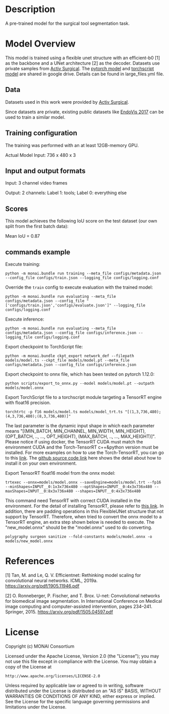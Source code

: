 # Description
A pre-trained model for the surgical tool segmentation task.

# Model Overview
This model is trained using a flexible unet structure with an efficient-b0 [1] as the backbone and a UNet architecture [2] as the decoder. Datasets use private samples from [Activ Surgical](https://www.activsurgical.com/).
The [pytorch model](https://drive.google.com/file/d/14r6WmzaZrgaWLGu0O9vSAzdeIGVFQ3cs/view?usp=sharing) and [torchscript model](https://drive.google.com/file/d/1i-e5xXHtmvmqitwUP8Q3JqvnmN3mlrEm/view?usp=sharing) are shared in google drive. Details can be found in large_files.yml file.

## Data
Datasets used in this work were provided by [Activ Surgical](https://www.activsurgical.com/).

Since datasets are private, existing public datasets like [EndoVis 2017](https://endovissub2017-roboticinstrumentsegmentation.grand-challenge.org/Data/) can be used to train a similar model.

## Training configuration
The training was performed with an at least 12GB-memory GPU.

Actual Model Input: 736 x 480 x 3

## Input and output formats
Input: 3 channel video frames

Output: 2 channels: Label 1: tools; Label 0: everything else

## Scores
This model achieves the following IoU score on the test dataset (our own split from the first batch data):

Mean IoU = 0.87

## commands example
Execute training:

```
python -m monai.bundle run training --meta_file configs/metadata.json --config_file configs/train.json --logging_file configs/logging.conf
```

Override the `train` config to execute evaluation with the trained model:

```
python -m monai.bundle run evaluating --meta_file configs/metadata.json --config_file "['configs/train.json','configs/evaluate.json']" --logging_file configs/logging.conf
```

Execute inference:

```
python -m monai.bundle run evaluating --meta_file configs/metadata.json --config_file configs/inference.json --logging_file configs/logging.conf
```

Export checkpoint to TorchScript file:

```
python -m monai.bundle ckpt_export network_def --filepath models/model.ts --ckpt_file models/model.pt --meta_file configs/metadata.json --config_file configs/inference.json
```

Export checkpoint to onnx file, which has been tested on pytorch 1.12.0:

```
python scripts/export_to_onnx.py --model models/model.pt --outpath models/model.onnx
```

Export TorchScript file to a torchscript module targeting a TensorRT engine with float16 precision.

```
torchtrtc -p f16 models/model.ts models/model_trt.ts "[(1,3,736,480);(4,3,736,480);(8,3,736,480)]"
```
The last parameter is the dynamic input shape in which each parameter means "[(MIN_BATCH, MIN_CHANNEL, MIN_WIDTH, MIN_HEIGHT), (OPT_BATCH, .., ..., OPT_HEIGHT), (MAX_BATCH, .., ..., MAX_HEIGHT)]". Please notice if using docker, the TensorRT CUDA must match the environment CUDA and the Torch-TensorRT c++&python version must be installed. For more examples on how to use the Torch-TensorRT, you can go to this [link](https://pytorch.org/TensorRT/). The [github source code link](https://github.com/pytorch/TensorRT) here shows the detail about how to install it on your own environment.

Export TensorRT float16 model from the onnx model:

```
trtexec --onnx=models/model.onnx --saveEngine=models/model.trt --fp16 --minShapes=INPUT__0:1x3x736x480 --optShapes=INPUT__0:4x3x736x480 --maxShapes=INPUT__0:8x3x736x480 --shapes=INPUT__0:4x3x736x480
```
This command need TensorRT with correct CUDA installed in the environment. For the detail of installing TensorRT, please refer to [this link](https://docs.nvidia.com/deeplearning/tensorrt/install-guide/index.html). In addition, there are padding operations in this FlexibleUNet structure that not support by TensorRT. Therefore, when tried to convert the onnx model to a TensorRT engine, an extra step shown below is needed to execute. The "new_model.onnx" should be the "model.onnx" used to do converting.

```
polygraphy surgeon sanitize --fold-constants models/model.onnx -o models/new_model.onnx
```

# References
[1] Tan, M. and Le, Q. V. Efficientnet: Rethinking model scaling for convolutional neural networks. ICML, 2019a. https://arxiv.org/pdf/1905.11946.pdf

[2] O. Ronneberger, P. Fischer, and T. Brox. U-net: Convolutional networks for biomedical image segmentation. In International Conference on Medical image computing and computer-assisted intervention, pages 234–241. Springer, 2015. https://arxiv.org/pdf/1505.04597.pdf

# License
Copyright (c) MONAI Consortium

Licensed under the Apache License, Version 2.0 (the "License");
you may not use this file except in compliance with the License.
You may obtain a copy of the License at

    http://www.apache.org/licenses/LICENSE-2.0

Unless required by applicable law or agreed to in writing, software
distributed under the License is distributed on an "AS IS" BASIS,
WITHOUT WARRANTIES OR CONDITIONS OF ANY KIND, either express or implied.
See the License for the specific language governing permissions and
limitations under the License.
